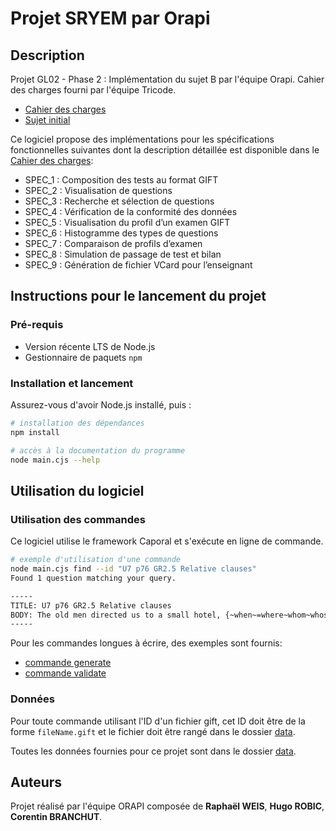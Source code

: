 # Projet SRYEM par Orapi

## Description

Projet GL02 - Phase 2 : Implémentation du sujet B par l'équipe Orapi. Cahier des charges fourni par l'équipe Tricode.

- [Cahier des charges](/doc/cahier_des_charges.pdf)
- [Sujet initial](/doc/sujet.pdf)

Ce logiciel propose des implémentations pour les spécifications fonctionnelles suivantes dont la description détaillée est disponible dans le [Cahier des charges](/doc/cahier_des_charges.pdf): 

- SPEC_1 : Composition des tests au format GIFT
- SPEC_2 : Visualisation de questions
- SPEC_3 : Recherche et sélection de questions
- SPEC_4 : Vérification de la conformité des données
- SPEC_5 : Visualisation du profil d’un examen GIFT
- SPEC_6 : Histogramme des types de questions
- SPEC_7 : Comparaison de profils d’examen
- SPEC_8 : Simulation de passage de test et bilan
- SPEC_9 : Génération de fichier VCard pour l’enseignant

## Instructions pour le lancement du projet

### Pré-requis

- Version récente LTS de Node.js
- Gestionnaire de paquets `npm`

### Installation et lancement

Assurez-vous d'avoir Node.js installé, puis :

```bash
# installation des dépendances
npm install
```

```bash
# accès à la documentation du programme
node main.cjs --help
```

## Utilisation du logiciel

### Utilisation des commandes

Ce logiciel utilise le framework Caporal et s'exécute en ligne de commande.

```bash
# exemple d'utilisation d'une commande
node main.cjs find --id "U7 p76 GR2.5 Relative clauses"
Found 1 question matching your query.

-----
TITLE: U7 p76 GR2.5 Relative clauses
BODY: The old men directed us to a small hotel, {~when~=where~whom~whose~why} we spent the night.
-----
```

Pour les commandes longues à écrire, des exemples sont fournis:

- [commande generate](/exemples/generate.sh)
- [commande validate](/exemples/validate.sh)

### Données

Pour toute commande utilisant l'ID d'un fichier gift, cet ID doit être de la forme `fileName.gift` et le fichier doit être rangé dans le dossier [data](/data).

Toutes les données fournies pour ce projet sont dans le dossier [data](/data).

## Auteurs

Projet réalisé par l'équipe ORAPI composée de **Raphaël WEIS**, **Hugo ROBIC**, **Corentin BRANCHUT**.